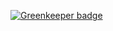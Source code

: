 
[![Greenkeeper badge](https://badges.greenkeeper.io/dmiller9911/lerna-poc.svg)](https://greenkeeper.io/)
